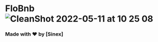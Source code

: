 # FloBnb![CleanShot 2022-05-11 at 10 25 08](https://user-images.githubusercontent.com/59825098/233744032-1d078b51-d08f-4e72-8885-1463250a1d90.png)
### Made with ❤️ by [Sinex]
